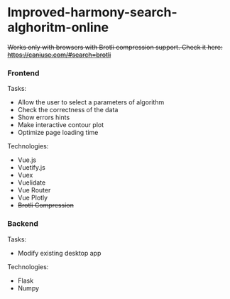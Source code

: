 # Improved-harmony-search-alghoritm-online

<del>Works only with browsers with Brotli compression support. Check it here: https://caniuse.com/#search=brotli</del>

### Frontend
Tasks: 
- Allow the user to select a parameters of algorithm
- Check the correctness of the data
- Show errors hints
- Make interactive contour plot
- Optimize page loading time

Technologies:
- Vue.js
- Vuetify.js
- Vuex
- Vuelidate
- Vue Router
- Vue Plotly
- <del>Brotli Compression</del>

### Backend
Tasks:
- Modify existing desktop app

Technologies:
- Flask
- Numpy
